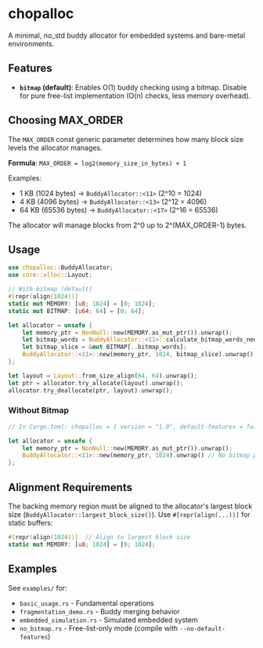 # chopalloc
A minimal, no_std buddy allocator for embedded systems and bare-metal environments.

## Features

- **`bitmap` (default)**: Enables O(1) buddy checking using a bitmap. Disable for pure free-list implementation (O(n) checks, less memory overhead).

## Choosing MAX_ORDER

The `MAX_ORDER` const generic parameter determines how many block size levels the allocator manages.

**Formula**: `MAX_ORDER = log2(memory_size_in_bytes) + 1`

Examples:
- 1 KB (1024 bytes) → `BuddyAllocator::<11>` (2^10 = 1024)
- 4 KB (4096 bytes) → `BuddyAllocator::<13>` (2^12 = 4096)
- 64 KB (65536 bytes) → `BuddyAllocator::<17>` (2^16 = 65536)

The allocator will manage blocks from 2^0 up to 2^(MAX_ORDER-1) bytes.

## Usage

```rust
use chopalloc::BuddyAllocator;
use core::alloc::Layout;

// With bitmap (default)
#[repr(align(1024))]
static mut MEMORY: [u8; 1024] = [0; 1024];
static mut BITMAP: [u64; 64] = [0; 64];

let allocator = unsafe {
    let memory_ptr = NonNull::new(MEMORY.as_mut_ptr()).unwrap();
    let bitmap_words = BuddyAllocator::<11>::calculate_bitmap_words_needed(1024);
    let bitmap_slice = &mut BITMAP[..bitmap_words];
    BuddyAllocator::<11>::new(memory_ptr, 1024, bitmap_slice).unwrap()
};

let layout = Layout::from_size_align(64, 64).unwrap();
let ptr = allocator.try_allocate(layout).unwrap();
allocator.try_deallocate(ptr, layout).unwrap();
```

### Without Bitmap

```rust
// In Cargo.toml: chopalloc = { version = "1.0", default-features = false }

let allocator = unsafe {
    let memory_ptr = NonNull::new(MEMORY.as_mut_ptr()).unwrap();
    BuddyAllocator::<11>::new(memory_ptr, 1024).unwrap() // No bitmap parameter
};
```

## Alignment Requirements

The backing memory region must be aligned to the allocator's largest block size
(`BuddyAllocator::largest_block_size()`). Use `#[repr(align(...))]` for static buffers:

```rust
#[repr(align(1024))]  // Align to largest block size
static mut MEMORY: [u8; 1024] = [0; 1024];
```

## Examples

See `examples/` for:
- `basic_usage.rs` - Fundamental operations
- `fragmentation_demo.rs` - Buddy merging behavior
- `embedded_simulation.rs` - Simulated embedded system
- `no_bitmap.rs` - Free-list-only mode (compile with `--no-default-features`)

